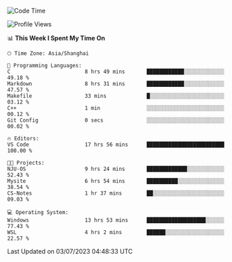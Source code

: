 <!--START_SECTION:waka-->
![Code Time](http://img.shields.io/badge/Code%20Time-1%2C035%20hrs%2059%20mins-blue)

![Profile Views](http://img.shields.io/badge/Profile%20Views-0-blue)

📊 **This Week I Spent My Time On** 

```text
🕑︎ Time Zone: Asia/Shanghai

💬 Programming Languages: 
C                        8 hrs 49 mins       ████████████░░░░░░░░░░░░░   49.18 % 
Markdown                 8 hrs 31 mins       ████████████░░░░░░░░░░░░░   47.57 % 
Makefile                 33 mins             █░░░░░░░░░░░░░░░░░░░░░░░░   03.12 % 
C++                      1 min               ░░░░░░░░░░░░░░░░░░░░░░░░░   00.12 % 
Git Config               0 secs              ░░░░░░░░░░░░░░░░░░░░░░░░░   00.02 % 

🔥 Editors: 
VS Code                  17 hrs 56 mins      █████████████████████████   100.00 % 

🐱‍💻 Projects: 
NJU-OS                   9 hrs 24 mins       █████████████░░░░░░░░░░░░   52.43 % 
Mysite                   6 hrs 54 mins       ██████████░░░░░░░░░░░░░░░   38.54 % 
CS-Notes                 1 hr 37 mins        ██░░░░░░░░░░░░░░░░░░░░░░░   09.03 % 

💻 Operating System: 
Windows                  13 hrs 53 mins      ███████████████████░░░░░░   77.43 % 
WSL                      4 hrs 2 mins        ██████░░░░░░░░░░░░░░░░░░░   22.57 % 
```


 Last Updated on 03/07/2023 04:48:33 UTC
<!--END_SECTION:waka-->